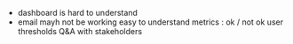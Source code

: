 - dashboard is hard to understand
- email mayh not be working
easy to understand metrics : 
	ok / not ok
user thresholds
Q&A with stakeholders
